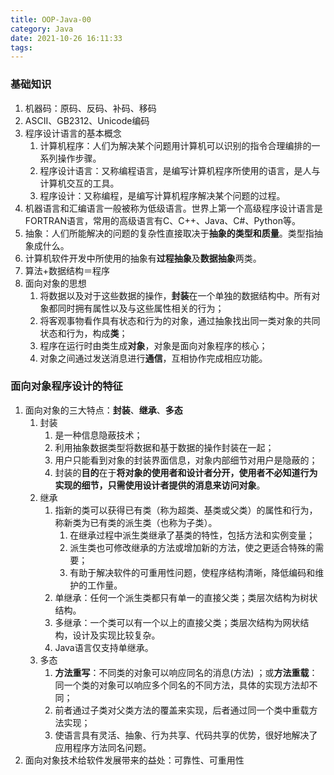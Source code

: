 ```yaml
---
title: OOP-Java-00
category: Java
date: 2021-10-26 16:11:33
tags:
---
```


### 基础知识
1. 机器码：原码、反码、补码、移码
2. ASCII、GB2312、Unicode编码
3. 程序设计语言的基本概念
   1. 计算机程序：人们为解决某个问题用计算机可以识别的指令合理编排的一系列操作步骤。
   2. 程序设计语言：又称编程语言，是编写计算机程序所使用的语言，是人与计算机交互的工具。
   3. 程序设计：又称编程，是编写计算机程序解决某个问题的过程。
4. 机器语言和汇编语言一般被称为低级语言。世界上第一个高级程序设计语言是FORTRAN语言，常用的高级语言有C、C++、Java、C#、Python等。
5. 抽象：人们所能解决的问题的复杂性直接取决于**抽象的类型和质量**。类型指抽象成什么。
6. 计算机软件开发中所使用的抽象有**过程抽象**及**数据抽象**两类。
7. 算法+数据结构＝程序
8. 面向对象的思想
   1. 将数据以及对于这些数据的操作，**封装**在一个单独的数据结构中。所有对象都同时拥有属性以及与这些属性相关的行为；
   2. 将客观事物看作具有状态和行为的对象，通过抽象找出同一类对象的共同状态和行为，构成**类**；
   3. 程序在运行时由类生成**对象**，对象是面向对象程序的核心；
   4. 对象之间通过发送消息进行**通信**，互相协作完成相应功能。
### 面向对象程序设计的特征
1. 面向对象的三大特点：**封装**、**继承**、**多态**
   1. 封装
      1. 是一种信息隐蔽技术；
      2. 利用抽象数据类型将数据和基于数据的操作封装在一起；
      3. 用户只能看到对象的封装界面信息，对象内部细节对用户是隐蔽的；
      4. 封装的**目的**在于**将对象的使用者和设计者分开，使用者不必知道行为实现的细节，只需使用设计者提供的消息来访问对象**。
   2. 继承
      1. 指新的类可以获得已有类（称为超类、基类或父类）的属性和行为，称新类为已有类的派生类（也称为子类）。
         1. 在继承过程中派生类继承了基类的特性，包括方法和实例变量；
         2. 派生类也可修改继承的方法或增加新的方法，使之更适合特殊的需要；
         3. 有助于解决软件的可重用性问题，使程序结构清晰，降低编码和维护的工作量。
      2. 单继承：任何一个派生类都只有单一的直接父类；类层次结构为树状结构。
      3. 多继承：一个类可以有一个以上的直接父类；类层次结构为网状结构，设计及实现比较复杂。
      4. Java语言仅支持单继承。
   3. 多态
      1. **方法重写**：不同类的对象可以响应同名的消息(方法) ；或**方法重载**：同一个类的对象可以响应多个同名的不同方法，具体的实现方法却不同；
      2. 前者通过子类对父类方法的覆盖来实现，后者通过同一个类中重载方法实现；
      3. 使语言具有灵活、抽象、行为共享、代码共享的优势，很好地解决了应用程序方法同名问题。
2. 面向对象技术给软件发展带来的益处：可靠性、可重用性
